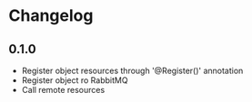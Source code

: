 # Changelog

## 0.1.0
- Register object resources through '@Register()' annotation
- Register object ro RabbitMQ
- Call remote resources